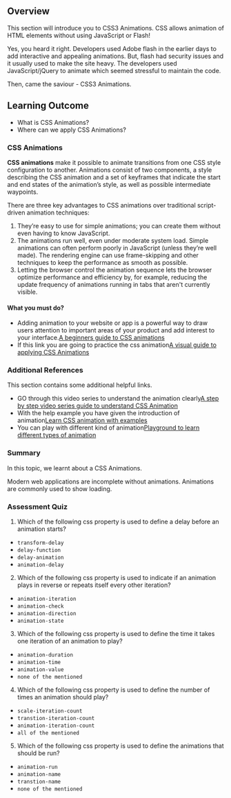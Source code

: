 ## Overview
This section will introduce you to CSS3 Animations. CSS allows animation of HTML elements without using JavaScript or Flash!

Yes, you heard it right. Developers used Adobe flash in the earlier days to add interactive and appealing animations. But, flash had security issues and it usually used to make the site heavy. The developers used JavaScript/jQuery to animate which seemed stressful to maintain the code.

Then, came the saviour - CSS3 Animations.


## Learning Outcome

- What is CSS Animations?
- Where can we apply CSS Animations?

### CSS Animations



**CSS animations** make it possible to animate transitions from one CSS style configuration to another. Animations consist of two components, a style describing the CSS animation and a set of keyframes that indicate the start and end states of the animation’s style, as well as possible intermediate waypoints.

There are three key advantages to CSS animations over traditional script-driven animation techniques:

1.  They’re easy to use for simple animations; you can create them without even having to know JavaScript.
2.  The animations run well, even under moderate system load. Simple animations can often perform poorly in JavaScript (unless they’re well made). The rendering engine can use frame-skipping and other techniques to keep the performance as smooth as possible.
3.  Letting the browser control the animation sequence lets the browser optimize performance and efficiency by, for example, reducing the update frequency of animations running in tabs that aren't currently visible.

#### What you must do?

- Adding animation to your website or app is a powerful way to draw users attention to important areas of your product and add interest to your interface.[A beginners guide to CSS animations](https://thoughtbot.com/blog/css-animation-for-beginners)
- If this link you are going to practice the css animation[A visual guide to applying CSS Animations](https://marksheet.io/css-animations.html)

### Additional References

This section contains some additional helpful links.

- GO through this video series to understand the animation clearly[A step by step video series guide to understand CSS Animation](https://www.youtube.com/watch?v=8kK-cA99SA0)
- With the help example you have given the introduction of animation[Learn CSS animation with examples](https://flaviocopes.com/css-animations/)
- You can play with different kind of animation[Playground to learn different types of animation](http://animista.net/)

### Summary

In this topic, we learnt about a CSS Animations.

Modern web applications are incomplete without animations. Animations are commonly used to show loading.

### Assessment Quiz

1. Which of the following css property is used to define a delay before an animation starts?

- `transform-delay`
- `delay-function`
- `delay-animation`
- `animation-delay` 

2. Which of the following css property is used to indicate if an animation plays in reverse or repeats itself every other iteration?

- `animation-iteration`
- `animation-check`
- `animation-direction` 
- `animation-state`

3. Which of the following css property is used to define the time it takes one iteration of an animation to play?

- `animation-duration` 
- `animation-time`
- `animation-value`
- `none of the mentioned`

4. Which of the following css property is used to define the number of times an animation should play?

- `scale-iteration-count`
- `transtion-iteration-count`
- `animation-iteration-count` 
- `all of the mentioned`

5. Which of the following css property is used to define the animations that should be run?

- `animation-run`
- `animation-name`
- `transtion-name`
- `none of the mentioned` 

